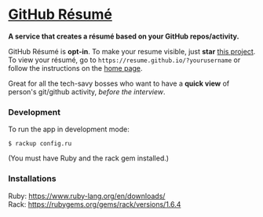 # [GitHub Résumé](https://resume.github.io/)

**A service that creates a résumé based on your GitHub repos/activity.**

GitHub Résumé is **opt-in**. To make your resume visible, just **star** [this project](https://github.com/resume/resume.github.com). To view your résumé, go to `https://resume.github.io/?yourusername` or follow the instructions on the [home page](https://resume.github.io/).

Great for all the tech-savy bosses who want to have a **quick view** of person's git/github activity, _before the interview_.

### Development

To run the app in development mode:

    $ rackup config.ru

(You must have Ruby and the rack gem installed.)

### Installations

Ruby: https://www.ruby-lang.org/en/downloads/  
Rack: https://rubygems.org/gems/rack/versions/1.6.4  
